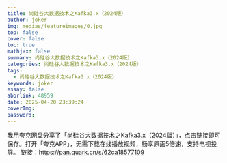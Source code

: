 ```yaml
---
title: 尚硅谷大数据技术之Kafka3.x（2024版）
author: joker
img: medias/featureimages/0.jpg
top: false
cover: false
toc: true
mathjax: false
summary: 尚硅谷大数据技术之Kafka3.x（2024版）
categories: 尚硅谷大数据技术之Kafka3.x（2024版）
tags:
  - 尚硅谷大数据技术之Kafka3.x（2024版）
keywords: joker
essay: false
abbrlink: 48959
date: 2025-04-20 23:39:24
coverImg:
password:
---
```


我用夸克网盘分享了「尚硅谷大数据技术之Kafka3.x（2024版）」，点击链接即可保存。打开「夸克APP」，无需下载在线播放视频，畅享原画5倍速，支持电视投屏。
链接：https://pan.quark.cn/s/62ca18577109
